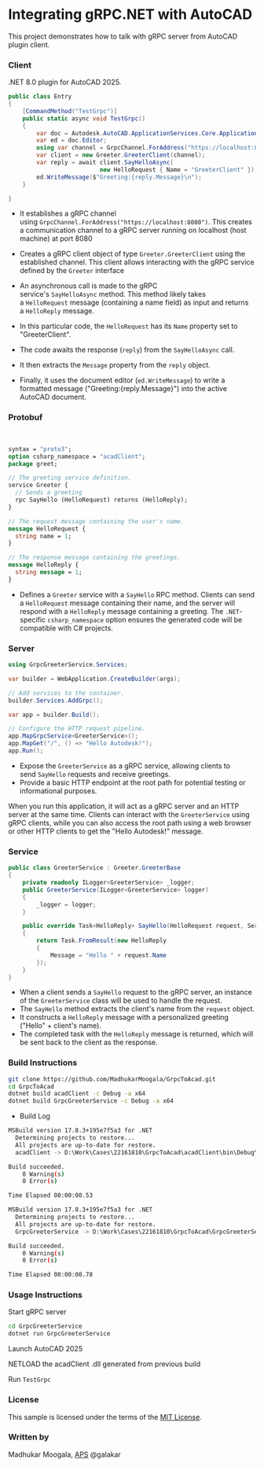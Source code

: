 # Integrating gRPC.NET with AutoCAD

This project demonstrates how to talk with gRPC server from AutoCAD plugin client.



### Client

.NET 8.0 plugin for AutoCAD 2025.

```csharp
public class Entry
{
    [CommandMethod("TestGrpc")]
    public static async void TestGrpc()
    {
        var doc = Autodesk.AutoCAD.ApplicationServices.Core.Application.DocumentManager.MdiActiveDocument ?? throw new NullReferenceException("no active document");
        var ed = doc.Editor;
        using var channel = GrpcChannel.ForAddress("https://localhost:8080");
        var client = new Greeter.GreeterClient(channel);
        var reply = await client.SayHelloAsync(
                          new HelloRequest { Name = "GreeterClient" });
        ed.WriteMessage($"Greeting:{reply.Message}\n");
    }

}
```

- It establishes a gRPC channel using `GrpcChannel.ForAddress("https://localhost:8080")`. This creates a communication channel to a gRPC server running on localhost (host machine) at port 8080

- Creates a gRPC client object of type `Greeter.GreeterClient` using the established channel. This client allows interacting with the gRPC service defined by the `Greeter` interface

- An asynchronous call is made to the gRPC service's `SayHelloAsync` method. This method likely takes a `HelloRequest` message (containing a name field) as input and returns a `HelloReply` message.

- In this particular code, the `HelloRequest` has its `Name` property set to "GreeterClient".

- The code awaits the response (`reply`) from the `SayHelloAsync` call.
- It then extracts the `Message` property  from the `reply` object.
- Finally, it uses the document editor (`ed.WriteMessage`) to write a formatted message ("Greeting:{reply.Message}") into the active AutoCAD document.

### Protobuf

    

```protobuf
syntax = "proto3";
option csharp_namespace = "acadClient";
package greet;

// The greeting service definition.
service Greeter {
  // Sends a greeting
  rpc SayHello (HelloRequest) returns (HelloReply);
}

// The request message containing the user's name.
message HelloRequest {
  string name = 1;
}

// The response message containing the greetings.
message HelloReply {
  string message = 1;
}
```

- Defines a `Greeter` service with a `SayHello` RPC method. Clients can send a `HelloRequest` message containing their name, and the server will respond with a `HelloReply` message containing a greeting. The `.NET`-specific `csharp_namespace` option ensures the generated code will be compatible with C# projects.

### Server

```csharp
using GrpcGreeterService.Services;

var builder = WebApplication.CreateBuilder(args);

// Add services to the container.
builder.Services.AddGrpc();

var app = builder.Build();

// Configure the HTTP request pipeline.
app.MapGrpcService<GreeterService>();
app.MapGet("/", () => "Hello Autodesk!");
app.Run();

```

- Expose the `GreeterService` as a gRPC service, allowing clients to send `SayHello` requests and receive greetings.
- Provide a basic HTTP endpoint at the root path for potential testing or informational purposes.

When you run this application, it will act as a gRPC server and an HTTP server at the same time. Clients can interact with the `GreeterService` using gRPC clients, while you can also access the root path using a web browser or other HTTP clients to get the "Hello Autodesk!" message.



### Service

```csharp
public class GreeterService : Greeter.GreeterBase
{
    private readonly ILogger<GreeterService> _logger;
    public GreeterService(ILogger<GreeterService> logger)
    {
        _logger = logger;
    }

    public override Task<HelloReply> SayHello(HelloRequest request, ServerCallContext context)
    {
        return Task.FromResult(new HelloReply
        {
            Message = "Hello " + request.Name
        });
    }
}
```



- When a client sends a `SayHello` request to the gRPC server, an instance of the `GreeterService` class will be used to handle the request.
- The `SayHello` method extracts the client's name from the `request` object.
- It constructs a `HelloReply` message with a personalized greeting ("Hello" + client's name).
- The completed task with the `HelloReply` message is returned, which will be sent back to the client as the response.

### Build Instructions

```bash
git clone https://github.com/MadhukarMoogala/GrpcToAcad.git
cd GrpcToAcad
dotnet build acadClient -c Debug -a x64
dotnet build GrpcGreeterService -c Debug -a x64
```

- Build Log

```bash
MSBuild version 17.8.3+195e7f5a3 for .NET
  Determining projects to restore...
  All projects are up-to-date for restore.
  acadClient -> D:\Work\Cases\22161810\GrpcToAcad\acadClient\bin\Debug\net8.0-windows\win-x64\acadClient.dll

Build succeeded.
    0 Warning(s)
    0 Error(s)

Time Elapsed 00:00:00.53

```

```bash
MSBuild version 17.8.3+195e7f5a3 for .NET
  Determining projects to restore...
  All projects are up-to-date for restore.
  GrpcGreeterService -> D:\Work\Cases\22161810\GrpcToAcad\GrpcGreeterService\bin\Debug\net8.0\win-x64\GrpcGreeterService.dll

Build succeeded.
    0 Warning(s)
    0 Error(s)

Time Elapsed 00:00:00.78
```

### Usage Instructions



Start  gRPC server

```bash
cd GrpcGreeterService
dotnet run GrpcGreeterService
```

Launch AutoCAD 2025

NETLOAD the acadClient .dll generated from previous build

Run `TestGrpc`







### License



This sample is licensed under the terms of the [MIT License](http://opensource.org/licenses/MIT).

### Written by

Madhukar Moogala, [APS](http://aps.autodesk.com/) @galakar


